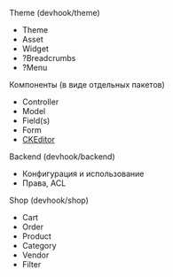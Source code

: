 Theme (devhook/theme)

- Theme
- Asset
- Widget
- ?Breadcrumbs
- ?Menu


Компоненты (в виде отдельных пакетов)

- Controller
- Model
- Field(s)
- Form
- [CKEditor](CKEditor.md)

Backend (devhook/backend)

- Конфигурация и использование
- Права, ACL

Shop (devhook/shop)

- Cart
- Order
- Product
- Category
- Vendor
- Filter
